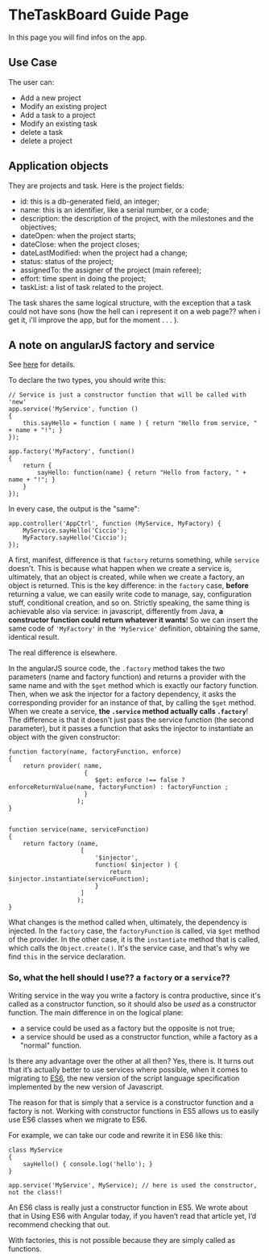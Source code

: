 
<!-- Numbered sections:
 pandoc --number-sections md_file outputfile.html
 
 MarkDown base Help
Sub-heading
-----------
 
### Another deeper heading
 
Paragraphs are separated
by a blank line.

Leave 2 spaces at the end of a line to do a  
line break

Text attributes *italic*, **bold**, 
`monospace`, ~~strikethrough~~ .

A [link](http://example.com).
<<<   No space between ] and (  >>>

Shopping list:

  * apples
  * oranges
  * pears

Numbered list:

  1. apples
  2. oranges
  3. pears

The rain---not the reign---in
Spain. 
 -->
 
TheTaskBoard Guide Page
=======

In this page you will find infos on the app.

Use Case
--------
The user can:
* Add a new project
* Modify an existing project
* Add a task to a project
* Modify an existing task
* delete a task
* delete a project

Application objects
-------------------

They are projects and task. Here is the project fields:
* id: this is a db-generated field, an integer;
* name: this is an identifier, like a serial number, or a code;
* description: the description of the project, with the milestones and the objectives;
* dateOpen: when the project starts;
* dateClose: when the project closes;
* dateLastModified: when the project had a change;
* status: status of the project;
* assignedTo: the assigner of the project (main referee);
* effort: time spent in doing the project;
* taskList: a list of task related to the project.

The task shares the same logical structure, with the exception that a task could not have
sons (how the hell can i represent it on a web page?? when i get it, i'll improve the app,
but for the moment . . . ). 

A note on angularJS factory and service
---------------------------------------

See [here](http://blog.thoughtram.io/angular/2015/07/07/service-vs-factory-once-and-for-all.html) for details.

To declare the two types, you should write this:
    
    // Service is just a constructor function that will be called with 'new'
    app.service('MyService', function () 
    { 
        this.sayHello = function ( name ) { return "Hello from service, " + name + "!"; }
    });
    
    app.factory('MyFactory', function() 
    {
        return {
            sayHello: function(name) { return "Hello from factory, " + name + "!"; }
        }
    });

In every case, the output is the "same":
    
    app.controller('AppCtrl', function (MyService, MyFactory) {
        MyService.sayHello('Ciccio');
        MyFactory.sayHello('Ciccio');
    });
    
A first, manifest, difference is that `factory` returns something, while `service` doesn't. This is because 
what happen when we create a service is, ultimately, that an object is created, while when we create a 
factory, an object is returned. This is the key difference: in the `factory` case, **before** returning a value,
we can easily write code to manage, say, configuration stuff, conditional creation, and so on. 
Strictly speaking, the same thing is achievable also via service: in javascript, differently from Java, 
**a constructor function could return whatever it wants**! So we can insert the same code of `'MyFactory'` 
in the `'MyService'` definition, obtaining the same, identical result. 

The real difference is elsewhere.

In the angularJS source code, the  `.factory` method takes the two parameters (name and factory function) 
and returns a provider with the same name and with the `$get` method which is exactly our factory function. Then,
when we ask the injector for a factory dependency, it asks the corresponding provider for an instance
of that, by calling the `$get` method. 
When we create a service, __the `.service` method actually calls `.factory`__! The difference is that it
doesn't just pass the service function (the second parameter), but it passes a function that asks the injector to
instantiate an object with the given constructor:

    function factory(name, factoryFunction, enforce) 
    {
        return provider( name, 
                         {
                            $get: enforce !== false ? enforceReturnValue(name, factoryFunction) : factoryFunction ;
                         }
                       );
    }


    function service(name, serviceFunction)
    {
        return factory (name, 
                        [
                            '$injector', 
                            function( $injector ) {
                                return $injector.instantiate(serviceFunction);
                            }
                        ]
                       );
    }
    
What changes is the method called when, ultimately, the dependency is injected. In the `factory` case, the 
`factoryFunction` is called, via `$get` method of the provider. In the other case, it is the 
`instantiate` method that is called, which calls the `Object.create()`. It's the service case, and that's why
we find `this` in the service declaration.

### So, what the hell should I use?? a `factory` or a `service`??

Writing service in the way you write a factory is contra productive, since it's called as a constructor function,
so it should also be *used* as a constructor function.
The main difference in on the logical plane: 
* a service could be used as a factory but the opposite is not true;
* a service should be used as a constructor function, while a factory as a "normal" function.

Is there any advantage over the other at all then? Yes, there is. It turns out that it’s actually better to use 
services where possible, when it comes to migrating to [ES6](https://en.wikipedia.org/wiki/ECMAScript), the new
version of the script language specification implemented by the new version of Javascript. 

The reason for that is simply that a service is a constructor function and a factory is not. Working with 
constructor functions in ES5 allows us to easily use ES6 classes when we migrate to ES6.

For example, we can take our code and rewrite it in ES6 like this:

    class MyService 
    {
        sayHello() { console.log('hello'); }
    }

    app.service('MyService', MyService); // here is used the constructor, not the class!!

An ES6 class is really just a constructor function in ES5. We wrote about that in Using ES6 with Angular today, 
if you haven’t read that article yet, I’d recommend checking that out.

With factories, this is not possible because they are simply called as functions.  